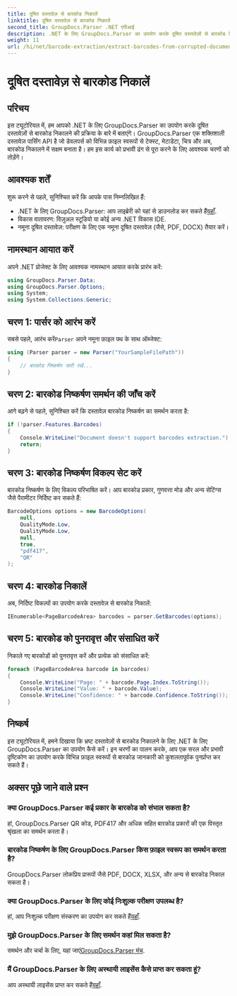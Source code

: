 ```yaml
---
title: दूषित दस्तावेज़ से बारकोड निकालें
linktitle: दूषित दस्तावेज़ से बारकोड निकालें
second_title: GroupDocs.Parser .NET एपीआई
description: .NET के लिए GroupDocs.Parser का उपयोग करके दूषित दस्तावेज़ों से बारकोड निकालना सीखें। चरण-दर-चरण निर्देशों के साथ व्यापक ट्यूटोरियल।
weight: 11
url: /hi/net/barcode-extraction/extract-barcodes-from-corrupted-document/
---
```


# दूषित दस्तावेज़ से बारकोड निकालें

## परिचय
इस ट्यूटोरियल में, हम आपको .NET के लिए GroupDocs.Parser का उपयोग करके दूषित दस्तावेज़ों से बारकोड निकालने की प्रक्रिया के बारे में बताएंगे। GroupDocs.Parser एक शक्तिशाली दस्तावेज़ पार्सिंग API है जो डेवलपर्स को विभिन्न फ़ाइल स्वरूपों से टेक्स्ट, मेटाडेटा, चित्र और अब, बारकोड निकालने में सक्षम बनाता है। हम इस कार्य को प्रभावी ढंग से पूरा करने के लिए आवश्यक चरणों को तोड़ेंगे।
## आवश्यक शर्तें
शुरू करने से पहले, सुनिश्चित करें कि आपके पास निम्नलिखित हैं:
-  .NET के लिए GroupDocs.Parser: आप लाइब्रेरी को यहां से डाउनलोड कर सकते हैं[यहाँ](https://releases.groupdocs.com/parser/net/).
- विकास वातावरण: विज़ुअल स्टूडियो या कोई अन्य .NET विकास IDE.
- नमूना दूषित दस्तावेज़: परीक्षण के लिए एक नमूना दूषित दस्तावेज़ (जैसे, PDF, DOCX) तैयार करें।

## नामस्थान आयात करें
अपने .NET प्रोजेक्ट के लिए आवश्यक नामस्थान आयात करके प्रारंभ करें:
```csharp
using GroupDocs.Parser.Data;
using GroupDocs.Parser.Options;
using System;
using System.Collections.Generic;
```
## चरण 1: पार्सर को आरंभ करें
 सबसे पहले, आरंभ करें`Parser` अपने नमूना फ़ाइल पथ के साथ ऑब्जेक्ट:
```csharp
using (Parser parser = new Parser("YourSampleFilePath"))
{
    // बारकोड निष्कर्षण जारी रखें...
}
```
## चरण 2: बारकोड निष्कर्षण समर्थन की जाँच करें
आगे बढ़ने से पहले, सुनिश्चित करें कि दस्तावेज़ बारकोड निष्कर्षण का समर्थन करता है:
```csharp
if (!parser.Features.Barcodes)
{
    Console.WriteLine("Document doesn't support barcodes extraction.");
    return;
}
```
## चरण 3: बारकोड निष्कर्षण विकल्प सेट करें
बारकोड निष्कर्षण के लिए विकल्प परिभाषित करें। आप बारकोड प्रकार, गुणवत्ता मोड और अन्य सेटिंग्स जैसे पैरामीटर निर्दिष्ट कर सकते हैं:
```csharp
BarcodeOptions options = new BarcodeOptions(
    null,
    QualityMode.Low,
    QualityMode.Low,
    null,
    true,
    "pdf417",
    "QR"
);
```
## चरण 4: बारकोड निकालें
अब, निर्दिष्ट विकल्पों का उपयोग करके दस्तावेज़ से बारकोड निकालें:
```csharp
IEnumerable<PageBarcodeArea> barcodes = parser.GetBarcodes(options);
```
## चरण 5: बारकोड को पुनरावृत्त और संसाधित करें
निकाले गए बारकोडों को पुनरावृत्त करें और प्रत्येक को संसाधित करें:
```csharp
foreach (PageBarcodeArea barcode in barcodes)
{
    Console.WriteLine("Page: " + barcode.Page.Index.ToString());
    Console.WriteLine("Value: " + barcode.Value);
    Console.WriteLine("Confidence: " + barcode.Confidence.ToString());
}
```

## निष्कर्ष
इस ट्यूटोरियल में, हमने दिखाया कि भ्रष्ट दस्तावेज़ों से बारकोड निकालने के लिए .NET के लिए GroupDocs.Parser का उपयोग कैसे करें। इन चरणों का पालन करके, आप एक सरल और प्रभावी दृष्टिकोण का उपयोग करके विभिन्न फ़ाइल स्वरूपों से बारकोड जानकारी को कुशलतापूर्वक पुनर्प्राप्त कर सकते हैं।

## अक्सर पूछे जाने वाले प्रश्न
### क्या GroupDocs.Parser कई प्रकार के बारकोड को संभाल सकता है?
हां, GroupDocs.Parser QR कोड, PDF417 और अधिक सहित बारकोड प्रकारों की एक विस्तृत श्रृंखला का समर्थन करता है।
### बारकोड निष्कर्षण के लिए GroupDocs.Parser किस फ़ाइल स्वरूप का समर्थन करता है?
GroupDocs.Parser लोकप्रिय प्रारूपों जैसे PDF, DOCX, XLSX, और अन्य से बारकोड निकाल सकता है।
### क्या GroupDocs.Parser के लिए कोई निःशुल्क परीक्षण उपलब्ध है?
 हां, आप निःशुल्क परीक्षण संस्करण का उपयोग कर सकते हैं[यहाँ](https://releases.groupdocs.com/).
### मुझे GroupDocs.Parser के लिए समर्थन कहां मिल सकता है?
 समर्थन और चर्चा के लिए, यहां जाएं[GroupDocs.Parser मंच](https://forum.groupdocs.com/c/parser/17).
### मैं GroupDocs.Parser के लिए अस्थायी लाइसेंस कैसे प्राप्त कर सकता हूं?
 आप अस्थायी लाइसेंस प्राप्त कर सकते हैं[यहाँ](https://purchase.groupdocs.com/temporary-license/).